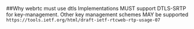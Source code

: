
##Why webrtc must use dtls
Implementations MUST support DTLS-SRTP for key-management. Other key management schemes MAY be supported
`https://tools.ietf.org/html/draft-ietf-rtcweb-rtp-usage-07`